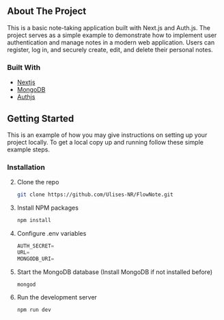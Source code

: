 ## About The Project
This is a basic note-taking application built with Next.js and Auth.js. The project serves as a simple example to demonstrate how to implement user authentication and manage notes in a modern web application. Users can register, log in, and securely create, edit, and delete their personal notes.

### Built With

* [Nextjs](https://nextjs.org/)
* [MongoDB](https://www.mongodb.com/es)
* [Authjs](https://authjs.dev/)

## Getting Started

This is an example of how you may give instructions on setting up your project locally.
To get a local copy up and running follow these simple example steps.

### Installation

2. Clone the repo
   ```sh
   git clone https://github.com/Ulises-NR/FlowNote.git
   ```
3. Install NPM packages
   ```sh
   npm install
   ```
4. Configure .env variables
   ```js
   AUTH_SECRET=
   URL=
   MONGODB_URI=
    ```
5. Start the MongoDB database (Install MongoDB if not installed before)
    ```
    mongod
    ```
6. Run the development server
    ```
    npm run dev  
    ```
